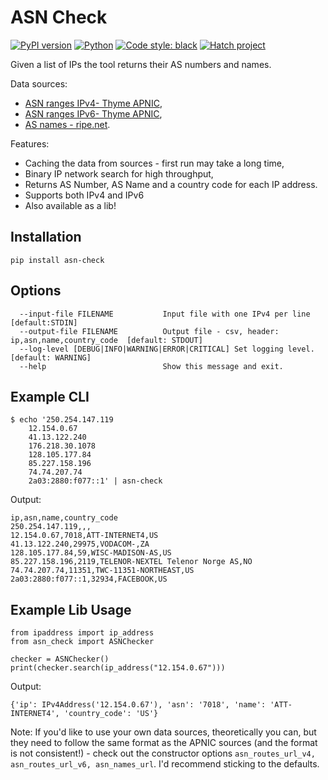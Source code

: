 ASN Check
=========

[![PyPI version](https://badge.fury.io/py/asn-check.svg)](https://badge.fury.io/py/asn-check)
[![Python](https://img.shields.io/pypi/pyversions/asn_check)](https://img.shields.io/pypi/pyversions/asn_check)
[![Code style: black](https://img.shields.io/badge/code%20style-black-000000.svg)](https://github.com/psf/black)
[![Hatch project](https://img.shields.io/badge/%F0%9F%A5%9A-Hatch-4051b5.svg)](https://github.com/pypa/hatch)

Given a list of IPs the tool returns their AS numbers and names.

Data sources:

  - [ASN ranges IPv4- Thyme APNIC](https://thyme.apnic.net/current/data-raw-table),
  - [ASN ranges IPv6- Thyme APNIC](https://thyme.apnic.net/current/ipv6-raw-table),
  - [AS names - ripe.net](https://ftp.ripe.net/ripe/asnames/asn.txt).

Features:

  - Caching the data from sources - first run may take a long time,
  - Binary IP network search for high throughput,
  - Returns AS Number, AS Name and a country code for each IP address.
  - Supports both IPv4 and IPv6
  - Also available as a lib!


Installation
------------

    pip install asn-check


Options
-------

      --input-file FILENAME           Input file with one IPv4 per line  [default:STDIN]
      --output-file FILENAME          Output file - csv, header: ip,asn,name,country_code  [default: STDOUT]
      --log-level [DEBUG|INFO|WARNING|ERROR|CRITICAL] Set logging level.  [default: WARNING]
      --help                          Show this message and exit.


Example CLI
-----------

    $ echo '250.254.147.119
        12.154.0.67
        41.13.122.240
        176.218.30.1078
        128.105.177.84
        85.227.158.196
        74.74.207.74
        2a03:2880:f077::1' | asn-check 

Output:

    ip,asn,name,country_code
    250.254.147.119,,,
    12.154.0.67,7018,ATT-INTERNET4,US
    41.13.122.240,29975,VODACOM-,ZA
    128.105.177.84,59,WISC-MADISON-AS,US
    85.227.158.196,2119,TELENOR-NEXTEL Telenor Norge AS,NO
    74.74.207.74,11351,TWC-11351-NORTHEAST,US
    2a03:2880:f077::1,32934,FACEBOOK,US
 

Example Lib Usage
-----------------

    from ipaddress import ip_address
    from asn_check import ASNChecker
    
    checker = ASNChecker() 
    print(checker.search(ip_address("12.154.0.67")))

Output:

    {'ip': IPv4Address('12.154.0.67'), 'asn': '7018', 'name': 'ATT-INTERNET4', 'country_code': 'US'}

Note: If you'd like to use your own data sources, theoretically you can, but they need to follow the same format as the APNIC sources (and the format is not consistent!) - check out the constructor options `asn_routes_url_v4, asn_routes_url_v6, asn_names_url`. I'd recommend sticking to the defaults.
